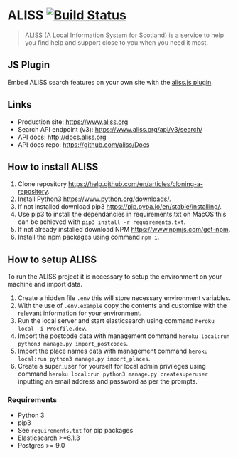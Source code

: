 # ALISS [![Build Status](https://travis-ci.org/aliss/ALISS.svg?branch=master)](https://travis-ci.org/aliss/ALISS)

> ALISS (A Local Information System for Scotland) is a service to help you find help and support close to you when you need it most.

## JS Plugin

Embed ALISS search features on your own site with the [aliss.js plugin](https://github.com/aliss/aliss.js).

## Links

- Production site: https://www.aliss.org
- Search API endpoint (v3): https://www.aliss.org/api/v3/search/
- API docs: http://docs.aliss.org
- API docs repo: https://github.com/aliss/Docs

## How to install ALISS
1. Clone repository https://help.github.com/en/articles/cloning-a-repository.
2. Install Python3 https://www.python.org/downloads/.
3. If not installed download pip3 https://pip.pypa.io/en/stable/installing/.
4. Use pip3 to install the dependancies in requirements.txt on MacOS this can be achieved with `pip3 install -r requirements.txt`.
5. If not already installed download NPM https://www.npmjs.com/get-npm.
6. Install the npm packages using command `npm i`.

## How to setup ALISS
To run the ALISS project it is necessary to setup the environment on your machine and import data.
1. Create a hidden file `.env` this will store necessary environment variables.
2. With the use of `.env.example` copy the contents and customise with the relevant information for your environment.
3. Run the local server and start elasticsearch using command `heroku local -i Procfile.dev`.
4. Import the postcode data with management command `heroku local:run python3 manage.py import_postcodes`.
5. Import the place names data with management command `heroku local:run python3 manage.py import_places`.
6. Create a super_user for yourself for local admin privileges using command `heroku local:run python3 manage.py createsuperuser` inputting an email address and password as per the prompts.




### Requirements

- Python 3
- pip3
- See `requirements.txt` for pip packages
- Elasticsearch >=6.1.3
- Postgres >= 9.0
